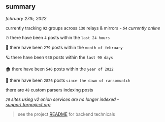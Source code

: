 
## summary
_february 27th, 2022_

currently tracking `92` groups across `130` relays & mirrors - _`54` currently online_

⏲ there have been `4` posts within the `last 24 hours`

🦈 there have been `279` posts within the `month of february`

🪐 there have been `930` posts within the `last 90 days`

🏚 there have been `540` posts within the `year of 2022`

🦕 there have been `2826` posts `since the dawn of ransomwatch`

there are `48` custom parsers indexing posts

_`20` sites using v2 onion services are no longer indexed - [support.torproject.org](https://support.torproject.org/onionservices/v2-deprecation/)_

> see the project [README](https://github.com/thetanz/ransomwatch#ransomwatch--) for backend technicals
